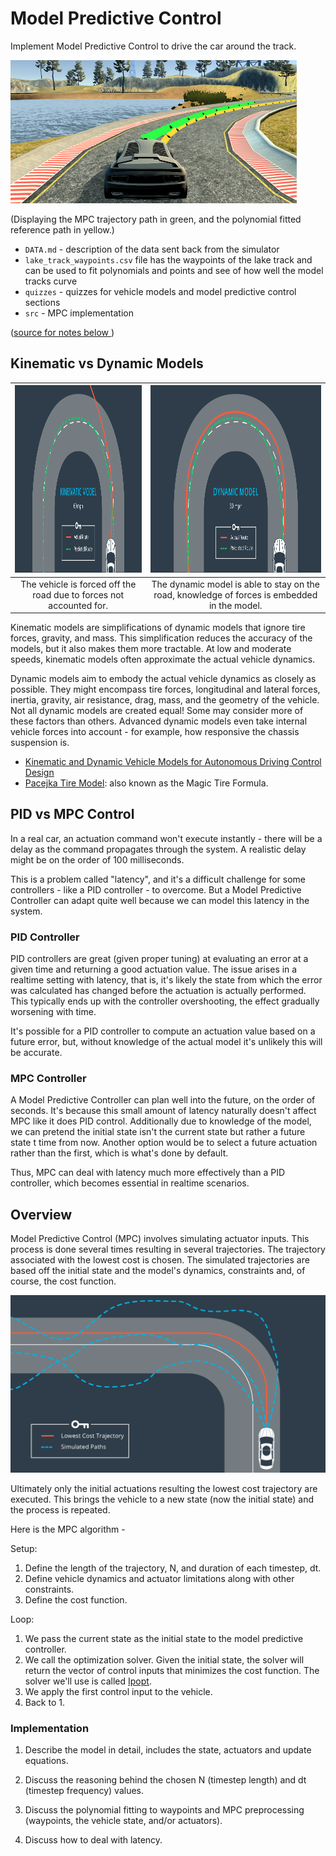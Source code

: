 # Model Predictive Control 

Implement Model Predictive Control to drive the car around the track. 

![laketrack](images/laketrack.png)

(Displaying the MPC trajectory path in green, and the polynomial fitted reference path in yellow.)

* `DATA.md` - description of the data sent back from the simulator
* `lake_track_waypoints.csv` file has the waypoints of the lake track and can be used to fit polynomials and points and see of how well the model tracks curve
* `quizzes` - quizzes for vehicle models and model predictive control sections
* `src` - MPC implementation

([source for notes below ](https://www.udacity.com/drive))


## Kinematic vs Dynamic Models
                   
<img src="https://github.com/LuLi0077/SDC/blob/master/Model_Predictive_Control/images/Kinematic.png" width="425" height="300">  |  <img src="https://github.com/LuLi0077/SDC/blob/master/Model_Predictive_Control/images/Dynamic.png" width="425" height="300">
:-------------------------:|:-------------------------:
The vehicle is forced off the road due to forces not accounted for. | The dynamic model is able to stay on the road, knowledge of forces is embedded in the model.   

Kinematic models are simplifications of dynamic models that ignore tire forces, gravity, and mass. This simplification reduces the accuracy of the models, but it also makes them more tractable. At low and moderate speeds, kinematic models often approximate the actual vehicle dynamics.

Dynamic models aim to embody the actual vehicle dynamics as closely as possible. They might encompass tire forces, longitudinal and lateral forces, inertia, gravity, air resistance, drag, mass, and the geometry of the vehicle. Not all dynamic models are created equal! Some may consider more of these factors than others. Advanced dynamic models even take internal vehicle forces into account - for example, how responsive the chassis suspension is.

* [Kinematic and Dynamic Vehicle Models for Autonomous Driving Control Design](http://www.me.berkeley.edu/~frborrel/pdfpub/IV_KinematicMPC_jason.pdf)
* [Pacejka Tire Model](http://www.theoryinpracticeengineering.com/resources/tires/pacejka87.pdf): also known as the Magic Tire Formula.


## PID vs MPC Control

In a real car, an actuation command won't execute instantly - there will be a delay as the command propagates through the system. A realistic delay might be on the order of 100 milliseconds.

This is a problem called "latency", and it's a difficult challenge for some controllers - like a PID controller - to overcome. But a Model Predictive Controller can adapt quite well because we can model this latency in the system.

### PID Controller

PID controllers are great (given proper tuning) at evaluating an error at a given time and returning a good actuation value. The issue arises in a realtime setting with latency, that is, it's likely the state from which the error was calculated has changed before the actuation is actually performed. This typically ends up with the controller overshooting, the effect gradually worsening with time.

It's possible for a PID controller to compute an actuation value based on a future error, but, without knowledge of the actual model it's unlikely this will be accurate.

### MPC Controller

A Model Predictive Controller can plan well into the future, on the order of seconds. It's because this small amount of latency naturally doesn't affect MPC like it does PID control. Additionally due to knowledge of the model, we can pretend the initial state isn't the current state but rather a future state t time from now. Another option would be to select a future actuation rather than the first, which is what's done by default.

Thus, MPC can deal with latency much more effectively than a PID controller, which becomes essential in realtime scenarios.


## Overview

Model Predictive Control (MPC) involves simulating actuator inputs. This process is done several times resulting in several trajectories. The trajectory associated with the lowest cost is chosen. The simulated trajectories are based off the initial state and the model's dynamics, constraints and, of course, the cost function.

![MPC](images/MPC.png)

Ultimately only the initial actuations resulting the lowest cost trajectory are executed. This brings the vehicle to a new state (now the initial state) and the process is repeated.

Here is the MPC algorithm - 

Setup:

1. Define the length of the trajectory, N, and duration of each timestep, dt.
2. Define vehicle dynamics and actuator limitations along with other constraints.
3. Define the cost function.

Loop:

1. We pass the current state as the initial state to the model predictive controller.
2. We call the optimization solver. Given the initial state, the solver will return the vector of control inputs that minimizes the cost function. The solver we'll use is called [Ipopt](https://projects.coin-or.org/Ipopt).
3. We apply the first control input to the vehicle.
4. Back to 1.

### Implementation

1. Describe the model in detail, includes the state, actuators and update equations.

2. Discuss the reasoning behind the chosen N (timestep length) and dt (timestep frequency) values.

3. Discuss the polynomial fitting to waypoints and MPC preprocessing (waypoints, the vehicle state, and/or actuators).

4. Discuss how to deal with latency.

